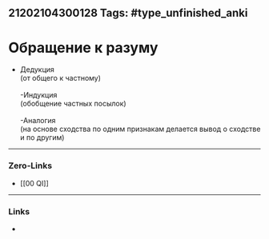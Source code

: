 21202104300128
Tags: #type_unfinished_anki 
---
# Обращение к разуму

- Дедукция <br>(от общего к частному)<br><br>-Индукция<br>(обобщение частных посылок)<br><br>-Аналогия<br>(на основе сходства по одним признакам делается вывод о сходстве и по другим)<br>

---
### Zero-Links
- [[00 QI]]
---
### Links
-